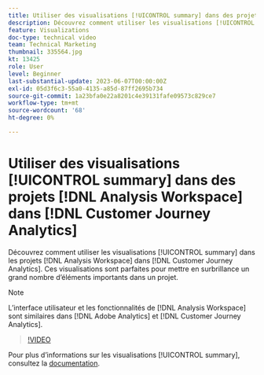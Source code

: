```yaml
---
title: Utiliser des visualisations [!UICONTROL summary] dans des projets  [!DNL Analysis Workspace]
description: Découvrez comment utiliser les visualisations [!UICONTROL summary] dans [!DNL Analysis Workspace] projets dans [!DNL Customer Journey Analytics].
feature: Visualizations
doc-type: technical video
team: Technical Marketing
thumbnail: 335564.jpg
kt: 13425
role: User
level: Beginner
last-substantial-update: 2023-06-07T00:00:00Z
exl-id: 05d3f6c3-55a0-4135-a85d-87ff2695b734
source-git-commit: 1a23bfa0e22a8201c4e39131fafe09573c829ce7
workflow-type: tm+mt
source-wordcount: '68'
ht-degree: 0%

---
```


# Utiliser des visualisations [!UICONTROL summary] dans des projets [!DNL Analysis Workspace] dans [!DNL Customer Journey Analytics]

Découvrez comment utiliser les visualisations [!UICONTROL summary] dans les projets [!DNL Analysis Workspace] dans [!DNL Customer Journey Analytics]. Ces visualisations sont parfaites pour mettre en surbrillance un grand nombre d’éléments importants dans un projet.

>[!NOTE]
>
>L’interface utilisateur et les fonctionnalités de [!DNL Analysis Workspace] sont similaires dans [!DNL Adobe Analytics] et [!DNL Customer Journey Analytics].

>[!VIDEO](https://video.tv.adobe.com/v/3416888/?quality=12&learn=on&captions=fre_fr)

Pour plus d’informations sur les visualisations [!UICONTROL summary], consultez la [documentation](https://experienceleague.adobe.com/docs/analytics-platform/using/cja-workspace/visualizations/summary-number-change.html?lang=fr).

